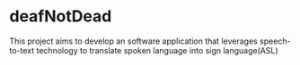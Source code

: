 # deafNotDead
This project aims to develop an  software application that leverages speech-to-text technology to translate spoken language into sign language(ASL)
